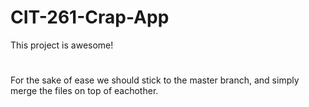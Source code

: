 # CIT-261-Crap-App
This project is awesome!
#
For the sake of ease we should stick to the master branch, and simply merge the files on top of eachother. 
